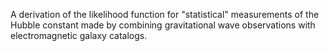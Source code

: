 A derivation of the likelihood function for "statistical" measurements of the
Hubble constant made by combining gravitational wave observations with
electromagnetic galaxy catalogs.
